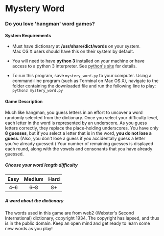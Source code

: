 # Mystery Word

### Do you love 'hangman' word games?

#### System Requirements

* Must have dictionary at **/usr/share/dict/words** on your system. Mac&nbsp;OS&nbsp;X users should have this on their system by default.

* You will need to have **python&nbsp;3** installed on your machine or have access to a python&nbsp;3 interpreter. See [python's site](https://www.python.org/) for details.

* To run this program, save `mystery_word.py` to your computer. Using a command-line program (such as Terminal on Mac&nbsp;OS&nbsp;X), navigate to the folder containing the downloaded file and run the following line to play: `python3 mystery_word.py`

#### Game Description
Much like hangman, you guess letters in an effort to uncover a word randomly selected from the dictionary. Once you select your difficulty level, each letter in the word is represented by an underscore. As you guess letters correctly, they replace the place-holding underscores. You have only **8 guesses**, but if you select a letter that is in the word, **you do not lose a guess**. (Also, you don't lose a guess if you accidentally guess a letter you've already guessed.) Your number of remaining guesses is displayed each round, along with the vowels and consonants that you have already guessed.

##### Choose your word length difficulty
Easy | Medium | Hard
|:---:|:---:|:---:|
4–6 | 6–8 | 8+

##### A word about the dictionary
The words used in this game are from web2 (Webster's Second International) dictionary, copyright 1934. The copyright has lapsed, and thus is in the public domain. Keep an open mind and get ready to learn some new words as you play!
